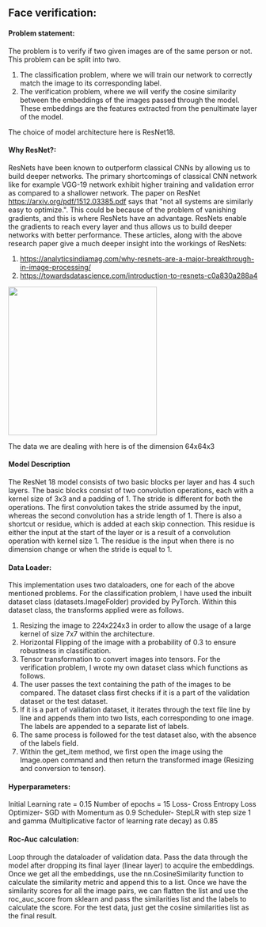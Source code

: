 ## Face verification:

#### Problem statement: 
The problem is to verify if two given images are of the same person or
not. This problem can be split into two.
1. The classification problem, where we will train our network to correctly match the image
   to its corresponding label.
2. The verification problem, where we will verify the cosine similarity between the
   embeddings of the images passed through the model. These embeddings are the
   features extracted from the penultimate layer of the model.

The choice of model architecture here is ResNet18.

#### Why ResNet?: 
ResNets have been known to outperform classical CNNs by allowing us to build deeper networks. 
The primary shortcomings of classical CNN network like for example VGG-19 network exhibit 
higher training and validation error as compared to a shallower network. 
The paper on ResNet https://arxiv.org/pdf/1512.03385.pdf says that 
"not all systems are similarly easy to optimize.". This could be because of the problem of
vanishing gradients, and this is where ResNets have an advantage. ResNets enable the gradients
to reach every layer and thus allows us to build deeper networks with better performance.
These articles, along with the above research paper give a much deeper insight into the workings
of ResNets:
1. https://analyticsindiamag.com/why-resnets-are-a-major-breakthrough-in-image-processing/
2. https://towardsdatascience.com/introduction-to-resnets-c0a830a288a4

<img src="https://www.researchgate.net/figure/ResNet-18-Architecture_tbl1_322476121" width="300" height="300" />


The data we are dealing with here is of the dimension 64x64x3

#### Model Description
The ResNet 18 model consists of two basic blocks per layer and has 4
such layers. The basic blocks consist of two convolution operations, each with a kernel size of
3x3 and a padding of 1. The stride is different for both the operations. The first convolution takes
the stride assumed by the input, whereas the second convolution has a stride length of 1. There
is also a shortcut or residue, which is added at each skip connection. This residue is either the
input at the start of the layer or is a result of a convolution operation with kernel size 1. The
residue is the input when there is no dimension change or when the stride is equal to 1.

#### Data Loader:
This implementation uses two dataloaders, one for each of the above mentioned
problems.
For the classification problem, I have used the inbuilt dataset class (datasets.ImageFolder)
provided by PyTorch. Within this dataset class, the transforms applied were as follows.
1. Resizing the image to 224x224x3 in order to allow the usage of a large kernel of size
   7x7 within the architecture.
2. Horizontal Flipping of the image with a probability of 0.3 to ensure robustness in
   classification.
3. Tensor transformation to convert images into tensors.
For the verification problem, I wrote my own dataset class which functions as follows.
1. The user passes the text containing the path of the images to be compared. The dataset
   class first checks if it is a part of the validation dataset or the test dataset.
2. If it is a part of validation dataset, it iterates through the text file line by line and appends
   them into two lists, each corresponding to one image. The labels are appended to a
   separate list of labels.
3. The same process is followed for the test dataset also, with the absence of the labels
   field.
4. Within the get_item method, we first open the image using the Image.open command
   and then return the transformed image (Resizing and conversion to tensor).

#### Hyperparameters:
Initial Learning rate = 0.15
Number of epochs = 15
Loss- Cross Entropy Loss
Optimizer- SGD with Momentum as 0.9
Scheduler- StepLR with step size 1 and gamma (Multiplicative factor of learning rate decay) as 0.85

#### Roc-Auc calculation:
Loop through the dataloader of validation data. Pass the data through
the model after dropping its final layer (linear layer) to acquire the embeddings. Once we get all
the embeddings, use the nn.CosineSimilarity function to calculate the similarity metric and
append this to a list. Once we have the similarity scores for all the image pairs, we can flatten
the list and use the roc_auc_score from sklearn and pass the similarities list and the labels to
calculate the score.
For the test data, just get the cosine similarities list as the final result.
